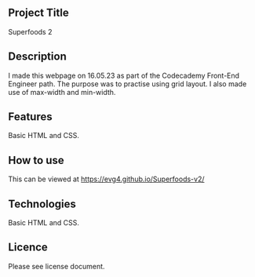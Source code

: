 ## Project Title
Superfoods 2
## Description
I made this webpage on 16.05.23 as part of the Codecademy Front-End Engineer path. The purpose was to practise using grid layout. I also made use of max-width and min-width.
## Features
Basic HTML and CSS.
## How to use
This can be viewed at https://evg4.github.io/Superfoods-v2/
## Technologies
Basic HTML and CSS.
## Licence
Please see license document.

